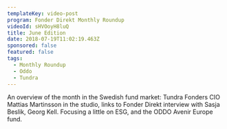 ```yaml
---
templateKey: video-post
program: Fonder Direkt Monthly Roundup
videoId: sHVOoyH8luQ
title: June Edition
date: 2018-07-19T11:02:19.463Z
sponsored: false
featured: false
tags:
  - Monthly Roundup
  - Oddo
  - Tundra
---
```

An overview of the month in the Swedish fund market: Tundra Fonders CIO Mattias Martinsson in the studio, links to Fonder Direkt interview with Sasja Beslik, Georg Kell. Focusing a little on ESG, and the ODDO Avenir Europe fund.
